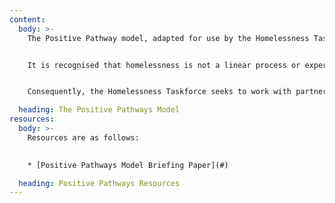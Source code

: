 ```yaml
---
content:
  body: >-
    The Positive Pathway model, adapted for use by the Homelessness Taskforce is a flexible framework that can be used in developing planned approaches to homelessness prevention. 


    It is recognised that homelessness is not a linear process or experience, the positive pathway approach therefore looks to ensure that support is provided across all areas where someone may need it. 


    Consequently, the Homelessness Taskforce seeks to work with partners in ensuring approaches and support are developed across all areas of the pathway. This contributes in working towards our overall aim of designing out homelessness across the region.

  heading: The Positive Pathways Model
resources:
  body: >-
    Resources are as follows: 
    

    * [Positive Pathways Model Briefing Paper](#)

  heading: Positive Pathways Resources
---
```

